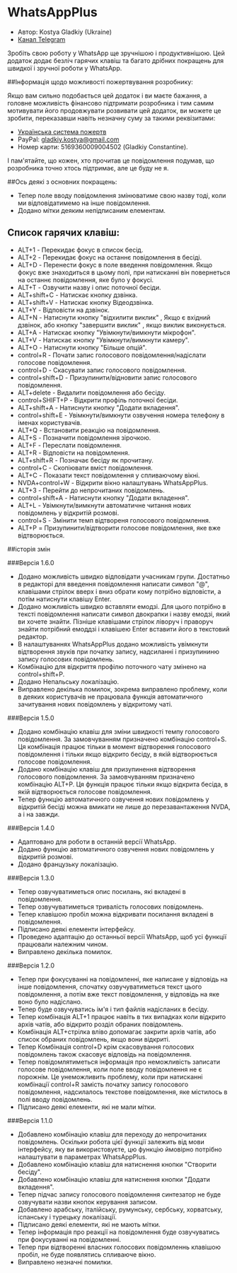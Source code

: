 # WhatsAppPlus

* Автор: Kostya Gladkiy (Ukraine)
* [Канал Telegram](https://t.me/unigramPlus)

Зробіть свою роботу у WhatsApp ще зручнішою і продуктивнішою. Цей додаток додає безліч гарячих клавіш та багато дрібних покращень для швидкої і зручної роботи у WhatsApp.

##Інформація щодо можливості пожертвування розробнику:

Якщо вам сильно подобається цей додаток і ви маєте бажання, а головне можливість фінансово підтримати розробника і тим самим мотивувати його продовжувати розвивати цей додаток, ви можете це зробити, переказавши навіть незначну суму за такими реквізитами:

* [Українська система пожертв](https://unigramplus.diaka.ua/donate)
* PayPal: gladkiy.kostya@gmail.com
* Номер карти: 5169360009004502 (Gladkiy Constantine).

І пам'ятайте, що кожен, хто прочитав це повідомлення подумав, що розробника точно хтось підтримає, але це буду не я.

##Ось деякі з основних покращень:

* Тепер поле вводу повідомлення змінюватиме свою назву тоді, коли ми відповідатимемо на інше повідомлення.
* Додано мітки деяким непідписаним елементам.

## Список гарячих клавіш:

* ALT+1 - Перекидає фокус в список бесід.
* ALT+2 - Перекидає фокус на останнє повідомлення в бесіді.
* ALT+D - Перенести фокус в поле введення повідомлення. Якщо фокус вже знаходиться в цьому полі, при натисканні він повернеться на останнє повідомлення, яке було у фокусі.
* ALT+T - Озвучити назву і опис поточної бесіди.
* ALT+shift+C - Натискає кнопку дзвінка.
* ALT+shift+V - Натискає кнопку Відеодзвінка.
* ALT+Y - Відповісти на дзвінок.
* ALT+N - Натиснути кнопку "відхилити виклик" , Якщо є вхідний дзвінок, або кнопку "завершити виклик" , якщо виклик виконується.
* ALT+A - Натискає кнопку "Увімкнути/вимкнути мікрофон".
* ALT+V - Натискає кнопку "Увімкнути/вимкнути камеру".
* ALT+O - Натиснути кнопку "Більше опцій".
* control+R - Почати запис голосового повідомлення/надіслати голосове повідомлення.
* control+D - Скасувати запис голосового повідомлення.
* control+shift+D - Призупинити/відновити запис голосового повідомлення.
* ALT+delete - Видалити повідомлення або бесіду.
* control+SHIFT+P - Відкрити профіль поточної бесіди.
* ALT+shift+A - Натиснути кнопку "Додати вкладення".
* control+shift+E - Увімкнути/вимкнути озвучення номера телефону в іменах користувачів.
* ALT+Q - Встановити реакцію на повідомлення.
* ALT+S - Позначити повідомлення зірочкою.
* ALT+F - Переслати повідомлення.
* ALT+R - Відповісти на повідомлення.
* ALT+shift+R - Позначає бесіду як прочитану.
* control+C - Скопіювати вміст повідомлення.
* ALT+C - Показати текст повідомлення у спливаючому вікні.
* NVDA+control+W - Відкрити вікно налаштувань WhatsAppPlus.
* ALT+3 - Перейти до непрочитаних повідомлень.
* control+shift+A - Натиснути кнопку "Додати вкладення".
* ALT+L - Увімкнути/вимкнути автоматичне читання нових повідомлень у відкритій розмові.
* control+S - Змінити темп відтвореня голосового повідомлення.
* ALT+P = Призупинити/відтворити голосове повідомлення, яке вже відтворюється.

##історія змін

###Версія 1.6.0

* Додано можливість швидко відповідати учасникам групи. Достатньо в редакторі для введення повідомлення написати символ "@", клавішами стрілок вверх і вниз обрати кому потрібно відповісти, а потім натиснути клавішу Enter.
* Додано можливість швидко вставляти емодзі. Для цього потрібно в тексті повідомлення написати символ двокрапки і назву емодзі, який ви хочете знайти. Пізніше клавішами стрілок ліворуч і праворуч знайти потрібний емоддзі і клавішею Enter вставити його в текстовий редактор.
* В налаштуваннях WhatsAppPlus додано можливість увімкнути відтворення звуків при початку запису, надсиланні і призупининю запису голосових повідомлень.
* Комбінацію для відкриття профілю поточного чату змінено на control+shift+P.
* Додано Непальську локалізацію.
* Виправлено декілька помилок, зокрема виправлено проблему, коли в деяких користувачів не працювала функція автоматичного зачитування нових повідомлень у відкритому чаті.

###Версія 1.5.0

* Додано комбінацію клавіш для зміни швидкості темпу голосового повідомлення. За замовчуванням призначено комбінацію control+S. Ця комбінація працює тільки в момент відтворення голосового повідомлення і тільки якщо відкрито бесіду, в якій відтворюється голосове повідомлення.
* Додано комбінацію клавіш для призупинення відтворення голосового повідомлення. За замовчуванням призначено комбінацію ALT+P. Ця функція працює тільки якщо відкрита бесіда, в якій відтворюється голосове повідомлення.
* Тепер функцію автоматичного озвучення нових повідомлень у відкритій бесіді можна вмикати не лише до перезавантаження NVDA, а і на завжди.

###Версія 1.4.0

* Адаптовано для роботи в останній версії WhatsApp.
* Додано функцію автоматичного озвучення нових повідомлень у відкритій розмові.
* Додано французьку локалізацію.

###Версія 1.3.0

* Тепер озвучуватиметься опис посилань, які вкладені в повідомлення.
* Тепер озвучуватиметься тривалість голосових повідомлень.
* Тепер клавішою пробіл можна відкривати посилання вкладені в повідомлення.
* Підписано деякі елементи інтерфейсу.
* Проведено адаптацію до останньої версії WhatsApp, щоб усі функції працювали належним чином.
* Виправлено декілька помилок.

###Версія 1.2.0

* Тепер при фокусуванні на повідомленні, яке написане у відповідь на інше повідомлення, спочатку озвучуватиметься текст цього повідомлення, а потім вже текст повідомлення, у відповідь на яке воно було надіслано.
* Тепер буде озвучуватись ім'я і тип файлів надісланих в бесіду.
* Тепер комбінація ALT+1 працює навіть в тих випадках коли відкрито архів чатів, або відкрито розділ обраних повідомлень.
* Комбінація ALT+стрілка вліво допомагає закрити архів чатів, або список обраних повідомлень, якщо вони відкриті.
* Тепер Комбінація control+D крім скасовування голосових повідомлень також скасовує відповідь на повідомлення.
* Тепер повідомлятиметься інформація про неможливість записати голосове повідомлення, коли поле вводу повідомлення не є порожнім. Це унеможливить проблему, коли при натисканні комбінації control+R замість початку запису голосового повідомлення, надсилалось текстове повідомлення, яке містилось в полі вводу повідомлень.
* Підписано деякі елементи, які не мали мітки.

###Версія 1.1.0

* Добавлено комбінацію клавіш для переходу до непрочитаних повідомлень. Оскільки робота цієї функції залежить від мови інтерфейсу, яку ви використовуєте, цю функцію ймовірно потрібно налаштувати в параметрах WhatsAppPlus.
* Добавлено комбінацію клавіш для натиснення кнопки "Створити бесіду".
* Добавлено комбінацію клавіш для натиснення кнопки "Додати вкладення".
* Тепер підчас запису голосового повідомлення синтезатор не буде озвучувати назви кнопок керування записом.
* Добавлено арабську, італійську, румунську, сербську, хорватську, іспанську і турецьку локалізації.
* Підписано деякі елементи, які не мають мітки.
* Тепер інформація про реакції на повідомлення буде озвучуватись при фокусуванні на повідомленні.
* Тепер при відтворенні власних голосових повідомленнь клавішою пробіл, не буде появлятись спливаюче вікно.
* Виправлено незначні помилки.